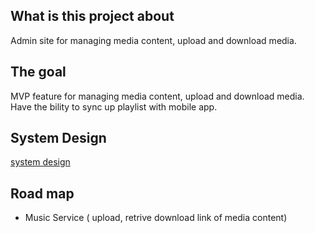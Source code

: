 ## What is this project about
Admin site for managing media content, upload and download media.

## The goal
MVP feature for managing media content, upload and download media. Have the bility to sync up playlist with mobile app.

## System Design
[system design](https://github.com/540376482yzb/cloud_mu_player/wiki/system-design)

## Road map

* Music Service ( upload, retrive download link of media content)
